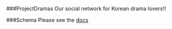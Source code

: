 ###ProjectDramas
Our social network for Korean drama lovers!!

###Schema
Please see the [docs](schema.md)

